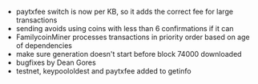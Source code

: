 * paytxfee switch is now per KB, so it adds the correct fee for large transactions
* sending avoids using coins with less than 6 confirmations if it can
* FamilycoinMiner processes transactions in priority order based on age of dependencies
* make sure generation doesn't start before block 74000 downloaded
* bugfixes by Dean Gores
* testnet, keypoololdest and paytxfee added to getinfo
